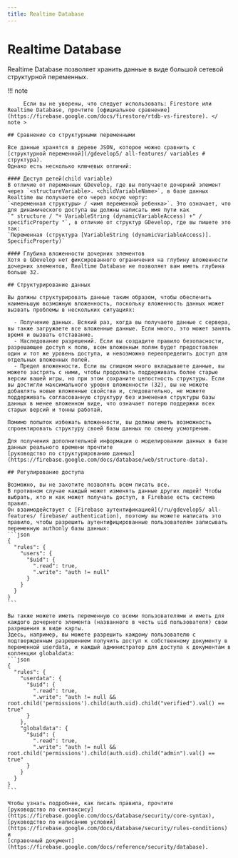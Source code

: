 ```yaml
---
title: Realtime Database
---
```

# Realtime Database

Realtime Database позволяет хранить данные в виде большой сетевой структурной переменных.

!!! note
    
         Если вы не уверены, что следует использовать: Firestore или Realtime Database, прочтите [официальное сравнение](https://firebase.google.com/docs/firestore/rtdb-vs-firestore). </ note >
    
    ## Сравнение со структурными переменными
    
    Все данные хранятся в дереве JSON, которое можно сравнить с [структурной переменной](/gdevelop5/ all-features/ variables # структура).
    Однако есть несколько ключевых отличий:
    
    #### Доступ детей(child variable)
    В отличие от переменных GDevelop, где вы получаете дочерний элемент через `<structureVariable>. <childVariableName>`, в базе данных Realtime вы получаете его через косую черту:
    `<переменная структуры> / <имя переменной ребенка>`. Это означает, что для динамического доступа вы должны написать имя пути как
    `" structure / "+ VariableString (dynamicVariableAccess) +" / specificProperty "`, в отличие от структур GDevelop, где вы пишете это так:
    `Переменная (структура [VariableString (dynamicVariableAccess)]. SpecificProperty)`
    
    #### Глубина вложенности дочерних элементов
    Хотя в GDevelop нет фиксированного ограничения на глубину вложенности дочерних элементов, Realtime Database не позволяет вам иметь глубина больше 32.
    
    ## Структурирование данных
    
    Вы должны структурировать данные таким образом, чтобы обеспечить наименьшую возможную вложенность, поскольку вложенность данных может вызвать проблемы в нескольких ситуациях:
    
      - Получение данных. Всякий раз, когда вы получаете данные с сервера, вы также загружаете все вложенные данные. Если много, это может занять время и вызвать отставание.
      - Наследование разрешений. Если вы создадите правило безопасности, разрешающее доступ к полю, всем вложенным полям будет предоставлен один и тот же уровень доступа, и невозможно переопределить доступ для отдельных вложенных полей.
      - Предел вложенности. Если вы слишком много вкладываете данные, вы можете застрять с ними, чтобы продолжать поддерживать более старые версии вашей игры, но при этом сохраните целостность структуры. Если вы достигли максимального уровня вложенности (32), вы не можете добавлять новые вложенные свойства и, следовательно, не можете поддерживать согласованную структуру без изменения структуры базы данных в менее вложенном виде, что означает потерю поддержки всех старых версий и тонны работай.
    
    Помимо попыток избежать вложенности, вы должны иметь возможность спроектировать структуру своей базы данных по своему усмотрению.
    
    Для получения дополнительной информации о моделировании данных в базе данных реального времени прочтите
    [руководство по структурированию данных](https://firebase.google.com/docs/database/web/structure-data).
    
    ## Регулирование доступа
    
    Возможно, вы не захотите позволять всем писать все.
    В противном случае каждый может изменять данные других людей! Чтобы выбрать, кто и как может получать доступ, в Firebase есть система правил.
    Он взаимодействует с [Firebase аутентификацией](/ru/gdevelop5/ all-features/ firebase/ authentication), поэтому вы можете написать это правило, чтобы разрешить аутентифицированные пользователям записывать переменную authonly базы данных:
    ```json
    {
      "rules": {
        "users": {
          "$uid": {
            ".read": true,
            ".write": "auth != null"
          }
        }
      }
    }
    ```
    
    Вы также можете иметь переменную со всеми пользователями и иметь для каждого дочернего элемента (названного в честь uid пользователя) свои разрешения в виде карты.
    Здесь, например, вы можете разрешить каждому пользователю с подтвержденным разрешением получить доступ к собственному документу в переменной userdata, и каждый администратор для доступа к документам в коллекции globaldata:
    ```json
    {
      "rules": {
        "userdata": {
          "$uid": {
            ".read": true,
            ".write": "auth != null && root.child('permissions').child(auth.uid).child("verified").val() == true"
          }
        },
        "globaldata": {
          "$uid": {
            ".read": true,
            ".write": "auth != null && root.child('permissions').child(auth.uid).child("admin").val() == true"
          }
        }
      }
    }
    ```
    
    Чтобы узнать подробнее, как писать правила, прочтите
    [руководство по синтаксису](https://firebase.google.com/docs/database/security/core-syntax),
    [руководство по написанию условий](https://firebase.google.com/docs/database/security/rules-conditions) и
    [справочный документ](https://firebase.google.com/docs/reference/security/database).